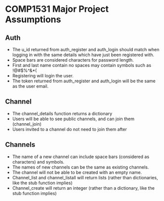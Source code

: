 # COMP1531 Major Project Assumptions

## Auth
* The u_id returned from auth_register and auth_login should match when logging in with the same details which have just been registered with.
* Space bars are considered characters for password length.
* First and last name contain no spaces may contain symbols such as !@#$%^&*(
* Registering will login the user.
* The token returned from auth_register and auth_login will be the same as the user email.

## Channel
* The channel_details function returns a dictionary
* Users will be able to see public channels, and can join them (channel_join)
* Users invited to a channel do not need to join them after

## Channels
* The name of a new channel can include space bars (considered as characters) and symbols.
* The names of new channels can be the same as existing channels.
* The channel will not be able to be created with an empty name.
* Channel_list and channel_listall will return lists (rather than dictionaries, like the stub function implies)
* Channel_create will return an integer (rather than a dictionary, like the stub function implies)